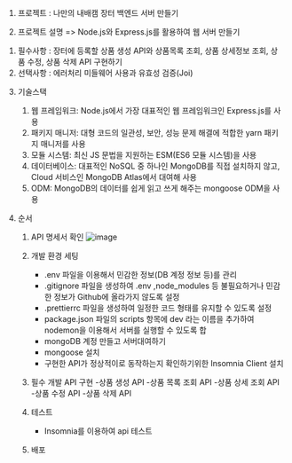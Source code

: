 1. 프로젝트 : 나만의 내배캠 장터 백엔드 서버 만들기


2. 프로젝트 설명
   => Node.js와 Express.js를 활용하여 웹 서버 만들기
  1) 필수사항 :  장터에 등록할 상품 생성 API와 상품목록 조회, 상품 상세정보 조회, 상품 수정, 상품 삭제 API 구현하기
  2) 선택사항 : 에러처리 미들웨어 사용과 유효성 검증(Joi)

3. 기술스택
   1) 웹 프레임워크: Node.js에서 가장 대표적인 웹 프레임워크인 Express.js를 사용
   2) 패키지 매니저: 대형 코드의 일관성, 보안, 성능 문제 해결에 적합한 yarn 패키지 매니저를 사용
   3) 모듈 시스템: 최신 JS 문법을 지원하는 ESM(ES6 모듈 시스템)을 사용
   4) 데이터베이스: 대표적인 NoSQL 중 하나인 MongoDB를 직접 설치하지 않고, Cloud 서비스인 MongoDB Atlas에서 대여해 사용
   5) ODM: MongoDB의 데이터를 쉽게 읽고 쓰게 해주는 mongoose ODM을 사용

4. 순서
   1) API 명세서 확인
     ![image](https://github.com/leegilhyeon/project-product/assets/164996803/2235959a-27bf-46c8-a48c-3cb6a03dca1c)

   3) 개발 환경 세팅
      - .env 파일을 이용해서 민감한 정보(DB 계정 정보 등)를 관리
      -  .gitignore 파일을 생성하여 .env ,node_modules 등 불필요하거나 민감한 정보가 Github에 올라가지 않도록 설정
      -  .prettierrc 파일을 생성하여 일정한 코드 형태를 유지할 수 있도록 설정
      -  package.json 파일의 scripts 항목에 dev 라는 이름을 추가하여 nodemon을 이용해서 서버를 실행할 수 있도록 합
      -  mongoDB 계정 만들고 서버대여하기
      -  mongoose 설치
      -  구현한 API가 정상적이로 동작하는지 확인하기위한 Insomnia Client 설치
   5) 필수 개발 API 구현
      -상품 생성 API
      -상품 목록 조회 API
      -상품 상세 조회 API
      -상품 수정 API
      -상품 삭제 API
   7) 테스트
      - Insomnia를 이용하여 api 테스트
   9) 배포
  


